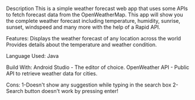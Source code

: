 Description
This is a simple weather forecast web app that uses some APIs to fetch forecast data from the OpenWeatherMap.
This app will show you the complete weather forecast including temperature, humidity, sunrise, sunset, windspeed and many more with the help of a Rapid API.

Features:
Displays the weather forecast of any location across the world
Provides details about the temperature and weather condition.

Language Used: Java

Build With:
Android Studio - The editor of choice.
OpenWeather API - Public API to retrieve weather data for cities.

Cons:
1-Doesn't show any suggestion while typing in the search box
2-Search button doesn't work by pressing enter!
